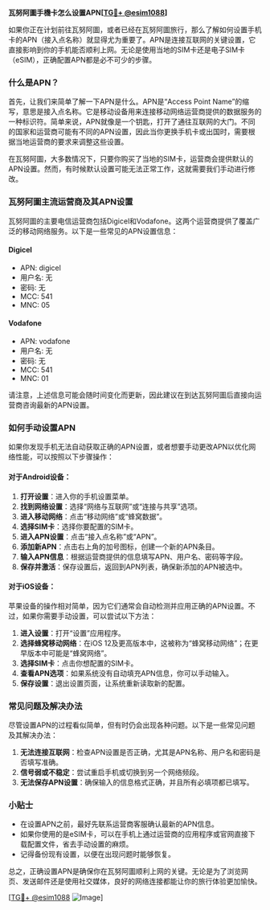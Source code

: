 **瓦努阿圖手機卡怎么设置APN[[TG💪+ @esim1088](https://t.me/s/esim1088)]**

如果你正在计划前往瓦努阿圖，或者已经在瓦努阿圖旅行，那么了解如何设置手机卡的APN（接入点名称）就显得尤为重要了。APN是连接互联网的关键设置，它直接影响到你的手机能否顺利上网。无论是使用当地的SIM卡还是电子SIM卡（eSIM），正确配置APN都是必不可少的步骤。

### 什么是APN？

首先，让我们来简单了解一下APN是什么。APN是“Access Point Name”的缩写，意思是接入点名称。它是移动设备用来连接移动网络运营商提供的数据服务的一种标识符。简单来说，APN就像是一个钥匙，打开了通往互联网的大门。不同的国家和运营商可能有不同的APN设置，因此当你更换手机卡或出国时，需要根据当地运营商的要求来调整这些设置。

在瓦努阿圖，大多数情况下，只要你购买了当地的SIM卡，运营商会提供默认的APN设置。然而，有时候默认设置可能无法正常工作，这就需要我们手动进行修改。

### 瓦努阿圖主流运营商及其APN设置

瓦努阿圖的主要电信运营商包括Digicel和Vodafone。这两个运营商提供了覆盖广泛的移动网络服务。以下是一些常见的APN设置信息：

#### Digicel
- APN: digicel
- 用户名: 无
- 密码: 无
- MCC: 541
- MNC: 05

#### Vodafone
- APN: vodafone
- 用户名: 无
- 密码: 无
- MCC: 541
- MNC: 01

请注意，上述信息可能会随时间变化而更新，因此建议在到达瓦努阿圖后直接向运营商咨询最新的APN设置。

### 如何手动设置APN

如果你发现手机无法自动获取正确的APN设置，或者想要手动更改APN以优化网络性能，可以按照以下步骤操作：

#### 对于Android设备：
1. **打开设置**：进入你的手机设置菜单。
2. **找到网络设置**：选择“网络与互联网”或“连接与共享”选项。
3. **进入移动网络**：点击“移动网络”或“蜂窝数据”。
4. **选择SIM卡**：选择你要配置的SIM卡。
5. **进入APN设置**：点击“接入点名称”或“APN”。
6. **添加新APN**：点击右上角的加号图标，创建一个新的APN条目。
7. **输入APN信息**：根据运营商提供的信息填写APN、用户名、密码等字段。
8. **保存并激活**：保存设置后，返回到APN列表，确保新添加的APN被选中。

#### 对于iOS设备：
苹果设备的操作相对简单，因为它们通常会自动检测并应用正确的APN设置。不过，如果你需要手动设置，可以尝试以下方法：

1. **进入设置**：打开“设置”应用程序。
2. **选择蜂窝移动网络**：在iOS 12及更高版本中，这被称为“蜂窝移动网络”；在更早版本中可能是“蜂窝网络”。
3. **选择SIM卡**：点击你想配置的SIM卡。
4. **查看APN选项**：如果系统没有自动填充APN信息，你可以手动输入。
5. **保存设置**：退出设置页面，让系统重新读取新的配置。

### 常见问题及解决办法

尽管设置APN的过程看似简单，但有时仍会出现各种问题。以下是一些常见问题及其解决办法：

1. **无法连接互联网**：检查APN设置是否正确，尤其是APN名称、用户名和密码是否填写准确。
2. **信号弱或不稳定**：尝试重启手机或切换到另一个网络频段。
3. **无法保存APN设置**：确保输入的信息格式正确，并且所有必填项都已填写。

### 小贴士

- 在设置APN之前，最好先联系运营商客服确认最新的APN信息。
- 如果你使用的是eSIM卡，可以在手机上通过运营商的应用程序或官网直接下载配置文件，省去手动设置的麻烦。
- 记得备份现有设置，以便在出现问题时能够恢复。

总之，正确设置APN是确保你在瓦努阿圖顺利上网的关键。无论是为了浏览网页、发送邮件还是使用社交媒体，良好的网络连接都能让你的旅行体验更加愉快。

[[TG💪+ @esim1088](https://t.me/s/esim1088) ![Image](https://i.postimg.cc/4NQfJmqS/Snipaste-2025-05-13-00-14-12.png)]